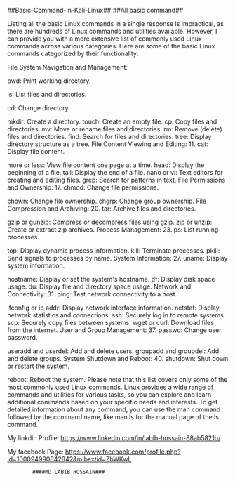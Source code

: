 ##Basic-Command-In-Kali-Linux##
##All basic command##

Listing all the basic Linux commands in a single response is impractical, as there are hundreds of Linux commands and utilities available. However, I can provide you with a more extensive list of commonly used Linux commands across various categories. Here are some of the basic Linux commands categorized by their functionality:

File System Navigation and Management:

pwd: Print working directory.

ls: List files and directories.

cd: Change directory.

mkdir: Create a directory.
touch: Create an empty file.
cp: Copy files and directories.
mv: Move or rename files and directories.
rm: Remove (delete) files and directories.
find: Search for files and directories.
tree: Display directory structure as a tree.
File Content Viewing and Editing:
11. cat: Display file content.

more or less: View file content one page at a time.
head: Display the beginning of a file.
tail: Display the end of a file.
nano or vi: Text editors for creating and editing files.
grep: Search for patterns in text.
File Permissions and Ownership:
17. chmod: Change file permissions.

chown: Change file ownership.
chgrp: Change group ownership.
File Compression and Archiving:
20. tar: Archive files and directories.

gzip or gunzip: Compress or decompress files using gzip.
zip or unzip: Create or extract zip archives.
Process Management:
23. ps: List running processes.

top: Display dynamic process information.
kill: Terminate processes.
pkill: Send signals to processes by name.
System Information:
27. uname: Display system information.

hostname: Display or set the system's hostname.
df: Display disk space usage.
du: Display file and directory space usage.
Network and Connectivity:
31. ping: Test network connectivity to a host.

ifconfig or ip addr: Display network interface information.
netstat: Display network statistics and connections.
ssh: Securely log in to remote systems.
scp: Securely copy files between systems.
wget or curl: Download files from the internet.
User and Group Management:
37. passwd: Change user password.

useradd and userdel: Add and delete users.
groupadd and groupdel: Add and delete groups.
System Shutdown and Reboot:
40. shutdown: Shut down or restart the system.

reboot: Reboot the system.
Please note that this list covers only some of the most commonly used Linux commands. Linux provides a wide range of commands and utilities for various tasks, so you can explore and learn additional commands based on your specific needs and interests. To get detailed information about any command, you can use the man command followed by the command name, like man ls for the manual page of the ls command.

My linkdin Profile: https://www.linkedin.com/in/labib-hossain-88ab5821b/

My facebook Page: https://www.facebook.com/profile.php?id=100094990842842&mibextid=ZbWKwL


            ####MD LABIB HOSSAIN###


     




